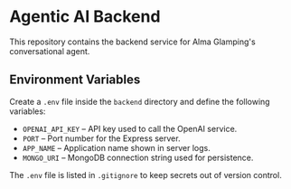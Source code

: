 # Agentic AI Backend

This repository contains the backend service for Alma Glamping's conversational agent.

## Environment Variables

Create a `.env` file inside the `backend` directory and define the following variables:

- `OPENAI_API_KEY` – API key used to call the OpenAI service.
- `PORT` – Port number for the Express server.
- `APP_NAME` – Application name shown in server logs.
- `MONGO_URI` – MongoDB connection string used for persistence.

The `.env` file is listed in `.gitignore` to keep secrets out of version control.
